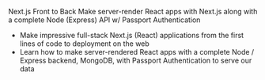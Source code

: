 Next.js Front to Back
Make server-render React apps with Next.js along with a complete Node (Express) API w/ Passport Authentication

- Make impressive full-stack Next.js (React) applications from the first lines of code to deployment on the web
- Learn how to make server-rendered React apps with a complete Node / Express backend, MongoDB, with Passport Authentication to serve our data